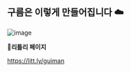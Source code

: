 ## 구름은 이렇게 만들어집니다 ☁️

![image](https://github.com/user-attachments/assets/7fe45143-796b-444d-b2ca-4da98ddf55ab)

🔗**리틀리 페이지**

https://litt.ly/guiman
<!--

**Here are some ideas to get you started:**

🙋‍♀️ A short introduction - what is your organization all about?
🌈 Contribution guidelines - how can the community get involved?
👩‍💻 Useful resources - where can the community find your docs? Is there anything else the community should know?
🍿 Fun facts - what does your team eat for breakfast?
🧙 Remember, you can do mighty things with the power of [Markdown](https://docs.github.com/github/writing-on-github/getting-started-with-writing-and-formatting-on-github/basic-writing-and-formatting-syntax)
-->
